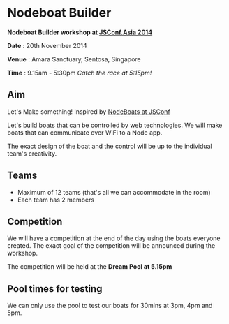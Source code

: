 # Nodeboat Builder

**Nodeboat Builder workshop at [JSConf.Asia 2014](http://2014.jsconf.asia/)**

**Date** : 20th November 2014

**Venue** : Amara Sanctuary, Sentosa, Singapore

**Time** : 9.15am - 5:30pm *Catch the race at 5:15pm!*

## Aim

Let's Make something! Inspired by [NodeBoats at JSConf](http://makezine.com/2014/06/02/turning-coders-into-makers-at-jsconf-2014/)

Let's build boats that can be controlled by web technologies. We will make boats that can communicate over WiFi to a Node app.

The exact design of the boat and the control will be up to the individual team's creativity.

## Teams

- Maximum of 12 teams (that's all we can accommodate in the room)
- Each team has 2 members

## Competition

We will have a competition at the end of the day using the boats everyone created. The exact goal of the competition will be announced during the workshop.

The competition will be held at the **Dream Pool at 5.15pm**

## Pool times for testing

We can only use the pool to test our boats for 30mins at 3pm, 4pm and 5pm.
